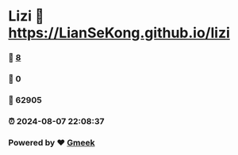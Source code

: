 # Lizi :link: https://LianSeKong.github.io/lizi 
### :page_facing_up: [8](https://LianSeKong.github.io/lizi/tag.html) 
### :speech_balloon: 0 
### :hibiscus: 62905 
### :alarm_clock: 2024-08-07 22:08:37 
### Powered by :heart: [Gmeek](https://github.com/Meekdai/Gmeek)
